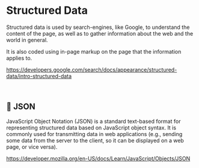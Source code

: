 # Structured Data

Structured data is used by search-engines, like Google, to understand the content of the page, as well as to gather information about the web and the world in general.

It is also coded using in-page markup on the page that the information applies to.

https://developers.google.com/search/docs/appearance/structured-data/intro-structured-data

<br>

## 🔸 JSON

JavaScript Object Notation (JSON) is a standard text-based format for representing structured data based on JavaScript object syntax. It is commonly used for transmitting data in web applications (e.g., sending some data from the server to the client, so it can be displayed on a web page, or vice versa).

https://developer.mozilla.org/en-US/docs/Learn/JavaScript/Objects/JSON
